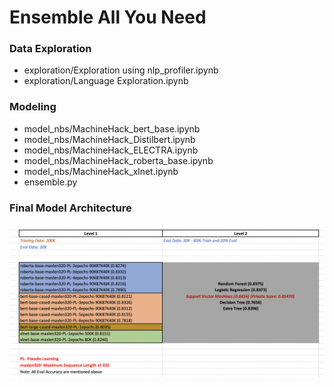 # Ensemble All You Need

### Data Exploration
* exploration/Exploration using nlp_profiler.ipynb
* exploration/Language Exploration.ipynb

### Modeling
* model_nbs/MachineHack_bert_base.ipynb
* model_nbs/MachineHack_Distilbert.ipynb
* model_nbs/MachineHack_ELECTRA.ipynb
* model_nbs/MachineHack_roberta_base.ipynb
* model_nbs/MachineHack_xlnet.ipynb
* ensemble.py

### Final Model Architecture
![Final Ensemble Model](img/final_model_arch.png)